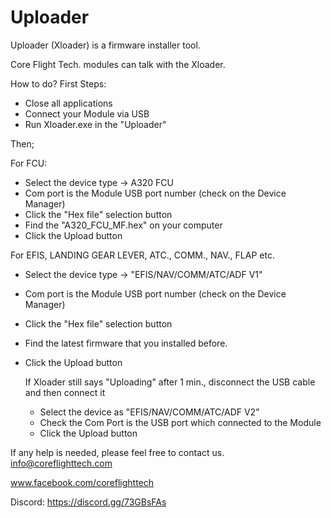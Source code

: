 # Uploader

Uploader (Xloader) is a firmware installer tool.

Core Flight Tech. modules can talk with the Xloader.

How to do? 
First Steps:
- Close all applications
- Connect your Module via USB
- Run Xloader.exe in the "Uploader"

Then;

For FCU: 
  - Select the device type -> A320 FCU
  - Com port is the Module USB port number (check on the Device Manager)
  - Click the "Hex file" selection button
  - Find the "A320_FCU_MF.hex" on your computer
  - Click the Upload button

For EFIS, LANDING GEAR LEVER, ATC., COMM., NAV., FLAP etc.
  - Select the device type -> "EFIS/NAV/COMM/ATC/ADF V1"
  - Com port is the Module USB port number (check on the Device Manager)
  - Click the "Hex file" selection button
  - Find the latest firmware that you installed before.
  - Click the Upload button

    If Xloader still says "Uploading" after 1 min., disconnect the USB cable and then connect it
	- Select the device as "EFIS/NAV/COMM/ATC/ADF V2"
	- Check the Com Port is the USB port which connected to the Module
	- Click the Upload button
     
If any help is needed, please feel free to contact us.
info@coreflighttech.com

www.facebook.com/coreflighttech

Discord: https://discord.gg/73GBsFAs
